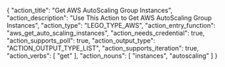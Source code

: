 {
"action_title": "Get AWS AutoScaling Group Instances",
"action_description": "Use This Action to Get AWS AutoScaling Group Instances",
"action_type": "LEGO_TYPE_AWS",
"action_entry_function": "aws_get_auto_scaling_instances",
"action_needs_credential": true,
"action_supports_poll": true,
"action_output_type": "ACTION_OUTPUT_TYPE_LIST",
"action_supports_iteration": true,
"action_verbs": [
"get"
],
"action_nouns": [
"instances",
"autoscaling"
]
}
